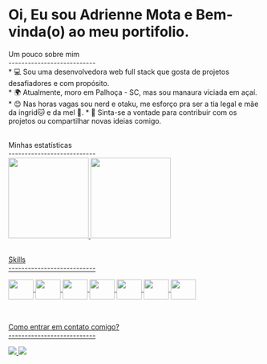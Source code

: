  <h1 align="left">
    Oi, Eu sou Adrienne Mota e Bem-vinda(o) ao meu portifolio. 
  </h1>
  
  <p align="left">
    Um pouco sobre mim</br>
    ---------------------------</br>
       * 💻 Sou uma desenvolvedora web full stack que gosta de projetos desafiadores e com propósito. </br>
       * 🌍 Atualmente, moro em Palhoça - SC, mas sou manaura viciada em açaí. </br>
       * 😊 Nas horas vagas sou nerd e otaku, me esforço pra ser a tia legal e mãe da ingrid🐱 e da mel 🐶.
       * 🤝 Sinta-se a vontade para contribuir com os projetos ou compartilhar novas ideias comigo. 
    
  </p></br>

<div align="left">
   Minhas estatísticas</br>
   ---------------------------</br>
  <a href="https://github.com/AdrienneMota">
  <img height="160em" src="https://github-readme-stats.vercel.app/api?username=adriennemota&show_icons=true&theme=dracula&include_all_commits-true"/>
  <img height="160em" src="https://github-readme-stats.vercel.app/api/top-langs/?username=adriennemota&layout=compact&langs_count=4&theme=dracula"/>
</div></br>


   Skills</br>
   ---------------------------</br>
<div style="display: inline_block" align="left" >
  <img align="center" height="40" width="50" src="https://cdn.jsdelivr.net/gh/devicons/devicon/icons/javascript/javascript-original.svg"/>
  <img align="center" height="40" width="50" src="https://cdn.jsdelivr.net/gh/devicons/devicon/icons/html5/html5-original-wordmark.svg"/>
  <img align="center" height="40" width="50" src="https://cdn.jsdelivr.net/gh/devicons/devicon/icons/css3/css3-original-wordmark.svg"/>
  <img align="center" height="40" width="50" src="https://cdn.jsdelivr.net/gh/devicons/devicon/icons/mongodb/mongodb-original-wordmark.svg">
  <img align="center" height="40" width="50" src="https://cdn.jsdelivr.net/gh/devicons/devicon/icons/react/react-original-wordmark.svg"/>
  <img align="center" height="40" width="50" src="https://cdn.jsdelivr.net/gh/devicons/devicon/icons/postgresql/postgresql-original-wordmark.svg"/>
  <img align="center" height="40" width="50" src="https://cdn.jsdelivr.net/gh/devicons/devicon/icons/typescript/typescript-original.svg"/>
</div></br>

##

Como entrar em contato comigo?</br>
---------------------------</br>
<div align="left">
  <a href="https://www.linkedin.com/in/adrienne-mota/" target="_blank"> 
    <img src="https://img.shields.io/badge/LinkedIn-0077B5?style=for-the-badge&logo=linkedin&logoColor=white" target="_blank"/>
  </a>  
  <a href="mailto:adriennemota97@gmail.com" target="_blank"> 
    <img src="https://img.shields.io/badge/Gmail-D14836?style=for-the-badge&logo=gmail&logoColor=white" target="_blank"/>
  </a> 
</div>
